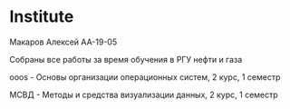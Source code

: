 # Institute

Макаров Алексей
АА-19-05

Собраны все работы за время обучения в РГУ нефти и газа

ooos - Основы организации операционных систем, 2 курс, 1 семестр

МСВД - Методы и средства визуализации данных, 2 курс, 1 семестр

